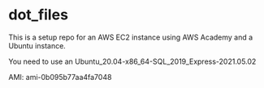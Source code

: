 # dot_files

This is a setup repo for an AWS EC2 instance using AWS Academy and a Ubuntu instance.

You need to use an Ubuntu_20.04-x86_64-SQL_2019_Express-2021.05.02

AMI: ami-0b095b77aa4fa7048
